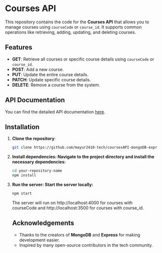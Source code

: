 # Courses API

This repository contains the code for the **Courses API** that allows you to manage courses using `courseCode` or `course_id`. It supports common operations like retrieving, adding, updating, and deleting courses.

## Features
- **GET**: Retrieve all courses or specific course details using `courseCode` or `course_id`.
- **POST**: Add a new course.
- **PUT**: Update the entire course details.
- **PATCH**: Update specific course details.
- **DELETE**: Remove a course from the system.

## API Documentation
You can find the detailed API documentation [here](https://documenter.getpostman.com/view/39216846/2sAYJAfdN4).

## Installation

1. **Clone the repository**:
   ```bash
   git clone https://github.com/mayur2410-tech/coursesAPI-mongoDB-express
   ```
 2. **Install dependencies: Navigate to the project directory and install the necessary dependencies:**
    ```bash
    cd your-repository-name
    npm install
    ```
3. **Run the server: Start the server locally:**
    ```bash
    npm start
    ```
    The server will run on http://localhost:4000 for courses with courseCode and http://localhost:3500 for courses with course_id.

    

    ## Acknowledgements

    - Thanks to the creators of **MongoDB** and **Express** for making development easier.
    - Inspired by many open-source contributors in the tech community.
